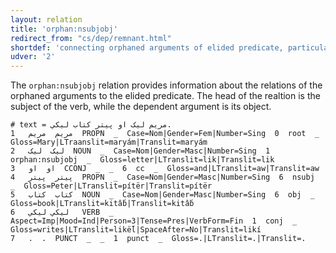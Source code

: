 ```yaml
---
layout: relation
title: 'orphan:nsubjobj'
redirect_from: "cs/dep/remnant.html"
shortdef: 'connecting orphaned arguments of elided predicate, particularly the subject as the parent and the object as the child'
udver: '2'
---
```


The `orphan:nsubjobj` relation provides information about the relations of the orphaned arguments to the elided predicate. The head of the realtion is the subject of the verb, while the dependent argument is its object.

~~~ conllu
# text = مریم لیک او پیتر کتاب لیکي.
1	مریم  مریم  PROPN  _  Case=Nom|Gender=Fem|Number=Sing  0  root  _  Gloss=Mary|LTraanslit=maryám|Translit=maryám
2	لیک  لیک  NOUN  _  Case=Nom|Gender=Masc|Number=Sing  1  orphan:nsubjobj  _  Gloss=letter|LTranslit=lik|Translit=lik
3	او  او  CCONJ  _  _  6  cc  _  Gloss=and|LTranslit=aw|Translit=aw
4	پیتر  پیتر  PROPN  _  Case=Nom|Gender=Masc|Number=Sing  6  nsubj  _  Gloss=Peter|LTranslit=pítër|Translit=pítër
5	کتاب  کتاب  NOUN  _  Case=Nom|Gender=Masc|Number=Sing  6  obj  _  Gloss=book|LTranslit=kitấb|Translit=kitấb
6	لیکي لیکي   VERB  _  Aspect=Imp|Mood=Ind|Person=3|Tense=Pres|VerbForm=Fin  1  conj  _  Gloss=writes|LTranslit=likë́l|SpaceAfter=No|Translit=likí  
7	.  .  PUNCT  _  _  1  punct  _  Gloss=.|LTranslit=.|Translit=.
~~~

<!-- Interlanguage links updated Po 11. listopadu 2024, 20:11:23 CET -->
